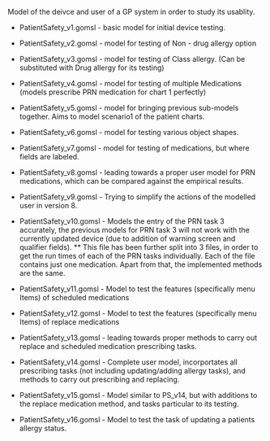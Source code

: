 Model of the deivce and user of a GP system in order to study its usablity.


* PatientSafety_v1.gomsl - basic model for initial device testing. 
* PatientSafety_v2.gomsl - model for testing of Non - drug allergy option
* PatientSafety_v3.gomsl - model for testing of Class allergy. (Can be substituted with Drug allergy for its testing)
* PatientSafety_v4.gomsl - model for testing of multiple Medications (models prescribe PRN medication for chart 1 perfectly)
* PatientSafety_v5.gomsl - model for bringing previous sub-models together. Aims to model scenario1 of the patient charts. 
* PatientSafety_v6.gomsl - model for testing various object shapes.
* PatientSafety_v7.gomsl - model for testing of medications, but where fields are labeled. 
* PatientSafety_v8.gomsl - leading towards a proper user model for PRN medications, which can be compared against the empirical results. 
* PatientSafety_v9.gomsl - Trying to simplify the actions of the modelled user in version 8. 
* PatientSafety_v10.gomsl - Models the entry of the PRN task 3 accurately, the previous models for PRN task 3 will not work with the currently updated device (due to addition of warning screen and qualifier fields). 
	** This file has been further split into 3 files, in order to get the run times of each of the PRN tasks individually. Each of the file contains just one medication. Apart from that, the implemented methods are the same. 

* PatientSafety_v11.gomsl - Model to test the features (specifically menu Items) of scheduled medications 
* PatientSafety_v12.gomsl - Model to test the features (specifically menu Items) of replace medications 

* PatientSafety_v13.gomsl - leading towards proper methods to carry out replace and scheduled medication prescribing tasks. 

* PatientSafety_v14.gomsl - Complete user model, incorportates all prescribing tasks (not including updating/adding allergy tasks), and methods to carry out prescribing and replacing.

* PatientSafety_v15.gomsl - Model similar to PS_v14, but with additions to the replace medication method, and tasks particular to its testing. 

* PatientSafety_v16.gomsl - Model to test the task of updating a patients allergy status. 

